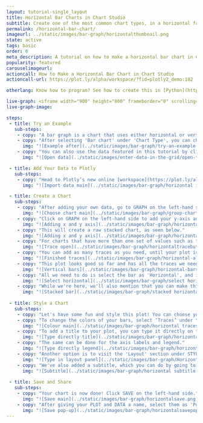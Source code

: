 ```yaml
---
layout: tutorial-single_layout
title: Horizontal Bar Charts in Chart Studio
subtitle: Create one of the most common chart types, in a horizontal fashion.
permalink: /horizontal-bar-chart/
imageurl: ../static/images/bar-graph/horizontalthumbnail.png
state: active
tags: basic
order: 6
meta_description: A tutorial on how to make a horizontal bar chart in Chart Studio.
popularity: featured
carouselimageurl:
actioncall: How to Make a Horizontal Bar Chart in Chart Studio
actioncall-url: https://plot.ly/alpha/workspace/?fid=plotly2_demo:182

otherlang: Know how to program? See how to create this in [Python](https://plot.ly/python/horizontal-bar-charts/).

live-graph: <iframe width="900" height="800" frameborder="0" scrolling="no" src="https://plot.ly/~plotly2_demo/182.embed"></iframe>
live-graph-image:

steps:
 - title: Try an Example
   sub-steps:
    - copy: "A bar graph is a chart that uses either horizontal or vertical bars to show comparisons among categories."
    - copy: "After selecting 'Bar chart' under 'Chart Type', you can check out an example before adding your own data. Clicking the 'try an example' button will show what a sample chart looks like after adding data and playing with the style. You'll also see what labels and style attributes were selected for this specific chart, as well as the end result."
      img: "![Example after](../static/images/bar-graph/try-an-example-after.png)"
    - copy: "You can also use the data featured in this tutorial by clicking on 'Open This Data in Plotly' on the left-hand side. It'll open in Plotly’s online [workspace](https://plot.ly/create)."
      img: "![Open data](../static/images/enter-data-in-the-grid/open-this-data.png)"

 - title: Add Your Data to Plotly
   sub-steps:
    - copy: "Head to Plotly’s new online [workspace](https://plot.ly/alpha/workspace/) and add your data. You have the option of typing directly in the grid, uploading your file, or entering a URL of an online dataset. Plotly accepts .xls, .xlsx, or .csv files. For more information on how to enter your data, see [this](http://help.plot.ly/add-data-to-the-plotly-grid/) tutorial."
      img: "![Import data main](../static/images/bar-graph/horizontal import.png)"

 - title: Create a Chart
   sub-steps:
    - copy: "After adding your own data, go to GRAPH on the left-hand side, then 'Create'. Choose 'Bar chart' under 'Chart type'."
      img: "![Choose chart main](../static/images/bar-graph/group-chart-type-main.png)"
    - copy: "Click on GRAPH on the left-hand side to add your y-axis and x-axis to your stacked bar chart. After selecting ‘Bar chart', you should then fill out the Y and X dropdown to create the plot."
      img: "![Adding x and y axis](../static/images/bar-graph/horizontalxandyvalues.png)"
    - copy: "This will create a raw stacked chart, as seen below."
      img: "![Adding x and y axis](../static/images/bar-graph/horizontalrawplot.png)"
    - copy: "For charts that have more than one set of values such as this one, we need to add more data on the y-axis. We do this by clicking on the '+Trace' button at the top right-hand side of that pane."
      img: "![Trace open](../static/images/bar-graph/horizontaltracebutton.png)"
    - copy: "You can add as many traces as you need, until your plot is complete!"
      img: "![Finished traces](../static/images/bar-graph/horizontal-all-traces.png)"
    - copy: "This plot looks good so far and has all the traces we need, but we want to make this a horizontal bar chart. By going to the 'Traces' tab under STYLE, we can see that bars are selected as 'Vertical' by default."
      img: "![Vertical bars](../static/images/bar-graph/horizontal-bars-section.png)"
    - copy: "All we need to do is select the bar as 'Horizontal', and it's not even necessary to do this to every trace. As you can see in the GIF below, it changes them all at once."
      img: "![Select horizontal](../static/images/bar-graph/select horizontal.gif)"
    - copy: "While we're here, we'll also mention that you can make this a stacked bar chart by selecting the 'Stacked' option in this very same section. Check out [this](http://help.plot.ly/stacked-bar-chart/) great tutorial for more information."
      img: "![Stacked bar](../static/images/bar-graph/stacked horizontal.gif)"
        
 - title: Style a Chart
   sub-steps:
    - copy: "Let's have some fun and style this plot! You can choose your colors, text position, or typeface. Click on STYLE on the left-hand side to play around with the style of your chart."
    - copy: "To change the colors of your bars, select ‘Traces’ under the same STYLE tab, then click on FILL and a color pop-up will appear. As you scroll down that pane, each bar will have its own FILL color that you can change. Note that certain colors and typeface are only available with a PRO subscription. Click [here](https://plot.ly/products/cloud/) to upgrade!"
      img: "![Colour main](../static/images/bar-graph/horizontal traces colour.png)"
    - copy: "To add a title to your plot, you can type it directly on the title by double-clicking it."
      img: "![Type directly title](../static/images/bar-graph/horizontal title directly.png)"
    - copy: "The same can be done for the axis labels and legend."
      img: "![Type directly legend](../static/images/bar-graph/horizontal axes label.png)"
    - copy: "Another option is to visit the 'Layout' section under STYLE, click on 'Text' and enter your title in the box, as shown below."
      img: "![Type in layout panel](../static/images/bar-graph/Horizontaltitle.png)"
    - copy: "We've also added a subtitle, which you can do by going to the 'Notes' section. For more information about annotations and the different types of notes that can be added to your plot, visit [this](http://help.plot.ly/how-to-add-annotations/) page!"
      img: "![Subtitle](../static/images/bar-graph/horizontal subtitle.png)"
        
 - title: Save and Share
   sub-steps:
    - copy: "Your chart is now done! Click SAVE on the left-hand side."
      img: "![Save main](../static/images/bar-graph/horizontalsave.png)"
    - copy: "After giving your PLOT and DATA a name, select them as 'Public' or 'Private'. For more information on how sharing works, including the difference between private, public and secret sharing, visit [this](http://help.plot.ly/save-share-and-export-in-plotly/) page."
      img: "![Save pop-up](../static/images/bar-graph/horizontalsavepopup.png)"
---
```


